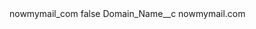 <?xml version="1.0" encoding="UTF-8"?>
<CustomMetadata xmlns="http://soap.sforce.com/2006/04/metadata" xmlns:xsi="http://www.w3.org/2001/XMLSchema-instance" xmlns:xsd="http://www.w3.org/2001/XMLSchema">
    <label>nowmymail_com</label>
    <protected>false</protected>
    <values>
        <field>Domain_Name__c</field>
        <value xsi:type="xsd:string">nowmymail.com</value>
    </values>
</CustomMetadata>
